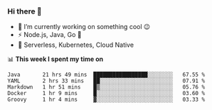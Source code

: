 ### Hi there 👋

<!--
**nodejh/nodejh** is a ✨ _special_ ✨ repository because its `README.md` (this file) appears on your GitHub profile.

Here are some ideas to get you started:

- 🔭 I’m currently working on ...
- 🌱 I’m currently learning ...
- 👯 I’m looking to collaborate on ...
- 🤔 I’m looking for help with ...
- 💬 Ask me about ...
- 📫 How to reach me: ...
- 😄 Pronouns: ...
- ⚡ Fun fact: ...
-->

- 🔭 I’m currently working on something cool :wink:
- ⚡ Node.js, Java, Go :thought_balloon:
- 🤖 Serverless, Kubernetes, Cloud Native

📊 **This week I spent my time on**

<!--START_SECTION:waka-->
```text
Java       21 hrs 49 mins  █████████████████░░░░░░░░   67.55 % 
YAML       2 hrs 33 mins   ██░░░░░░░░░░░░░░░░░░░░░░░   07.91 % 
Markdown   1 hr 51 mins    █▒░░░░░░░░░░░░░░░░░░░░░░░   05.76 % 
Docker     1 hr 9 mins     █░░░░░░░░░░░░░░░░░░░░░░░░   03.60 % 
Groovy     1 hr 4 mins     ▓░░░░░░░░░░░░░░░░░░░░░░░░   03.33 % 
```
<!--END_SECTION:waka-->


<!--
:traffic_light: **Visitors**

![visitors](https://visitor-badge.glitch.me/badge?page_id=nodejh.nodejh)
-->
